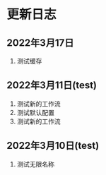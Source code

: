 # 更新日志

## 2022年3月17日

1. 测试缓存

## 2022年3月11日(test)

1. 测试新的工作流
2. 测试默认配置
3. 测试新的工作流

## 2022年3月10日(test)

1. 测试无限名称
